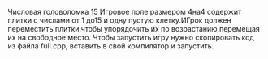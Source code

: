 Числовая головоломка 15
Игровое поле размером 4на4 содержит плитки с числами от 1 до15 и одну пустую клетку.ИГрок должен переместить плитки,чтобы упорядочить их по возрастанию,перемещая их на свободное место.
Чтобы запустить игру нужно скопировать код из файла full.cpp, вставить в свой компилятор и запустить.
